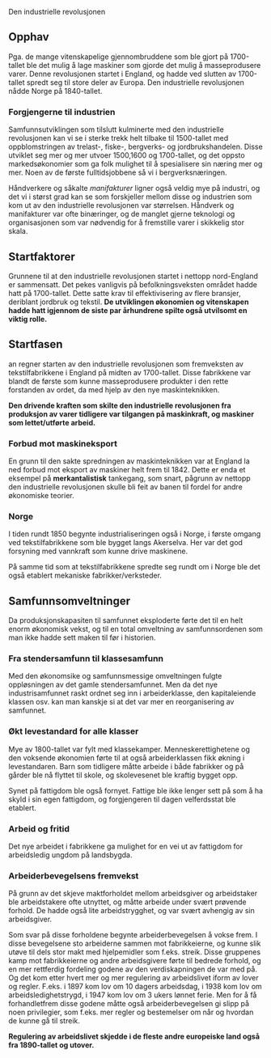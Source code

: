 Den industrielle revolusjonen

## Opphav
Pga. de mange vitenskapelige gjennombruddene som ble gjort på 1700-tallet ble det mulig å lage maskiner som gjorde det mulig å masseprodusere varer. Denne revolusjonen startet i England, og hadde ved slutten av 1700-tallet spredt seg til store deler av Europa. Den industrielle revolusjonen nådde Norge på 1840-tallet.

### Forgjengerne til industrien
Samfunnsutviklingen som tilslutt kulminerte med den industrielle revolusjonen kan vi se i sterke trekk helt tilbake til 1500-tallet med oppblomstringen av trelast-, fiske-, bergverks- og jordbrukshandelen. Disse utviklet seg mer og mer utvoer 1500,1600 og 1700-tallet, og det oppsto markedsøkonomier som ga folk mulighet til å spesialisere sin næring mer og mer. Noen av de første fulltidsjobbene så vi i bergverksnæringen.

Håndverkere og såkalte *manifakturer* ligner også veldig mye på industri, og det vi i størst grad kan se som forskjeller mellom disse og industrien som kom ut av den industrielle revolusjonen var størrelsen. Håndverk og manifakturer var ofte binæringer, og de manglet gjerne teknologi og organisasjonen som var nødvendig for å fremstille varer i skikkelig stor skala.

## Startfaktorer
Grunnene til at den industrielle revolusjonen startet i nettopp nord-England er sammensatt. Det pekes vanligvis på befolkningsveksten området hadde hatt på 1700-tallet. Dette satte krav til effektivisering av flere bransjer, deriblant jordbruk og tekstil. **De utviklingen økonomien og vitenskapen hadde hatt igjennom de siste par århundrene spilte også utvilsomt en viktig rolle.**

## Startfasen
an regner starten av den  industrielle revolusjonen som fremveksten av tekstilfabrikkene i England på midten av 1700-tallet. Disse fabrikkene var blandt de første som kunne masseprodusere produkter i den rette forstanden av ordet, da med hjelp av den nye maskinteknikken.

**Den drivende kraften som skilte den industrielle revolusjonen fra produksjon av varer tidligere var tilgangen på maskinkraft, og maskiner som lettet/utførte arbeid.**

### Forbud mot maskineksport
En grunn til den sakte spredningen av maskinteknikken var at England la ned forbud mot eksport av maskiner helt frem til 1842. Dette er enda et eksempel på **merkantalistisk** tankegang, som snart, pågrunn av nettopp den industrielle revolusjonen skulle bli feit av banen til fordel for andre økonomiske teorier.

### Norge
I tiden rundt 1850 begynte industrialiseringen også i Norge, i første omgang ved tekstilfabrikkene som ble bygget langs Akerselva. Her var det god forsyning med vannkraft som kunne drive maskinene.

På samme tid som at tekstilfabrikkene spredte seg rundt om i Norge ble det også etablert mekaniske fabrikker/verksteder.

## Samfunnsomveltninger
Da produksjonskapasiten til samfunnet eksploderte førte det til en helt enorm økonomisk vekst, og til en total omveltning av samfunnsordenen som man ikke hadde sett maken til før i historien.

### Fra stendersamfunn til klassesamfunn
Med den økonomsike og samfunnsmessige omveltningen fulgte oppløsningen av det gamle stendersamfunnet. Men da det nye industrisamfunnet raskt ordnet seg inn i arbeiderklasse, den kapitaleiende klassen osv. kan man kanskje si at det var mer en reorganisering av samfunnet.

### Økt levestandard for alle klasser
Mye av 1800-tallet var fylt med klassekamper. Menneskerettighetene og den voksende økonomien førte til at også arbeiderklassen fikk økning i levestandaren. Barn som tidligere måtte arbeide i både fabrikker og på gårder ble nå flyttet til skole, og skolevesenet ble kraftig bygget opp.

Synet på fattigdom ble også fornyet. Fattige ble ikke lenger sett på som å ha skyld i sin egen fattigdom, og forgjengeren til dagen velferdsstat ble etablert.

### Arbeid og fritid
Det nye arbeidet i fabrikkene ga mulighet for en vei ut av fattigdom for arbeidsledig ungdom på landsbygda.

### Arbeiderbevegelsens fremvekst
På grunn av det skjeve maktforholdet mellom arbeidsgiver og arbeidstaker ble arbeidstakere ofte utnyttet, og måtte arbeide under svært prøvende forhold. De hadde også lite arbeidstrygghet, og var svært avhengig av sin arbeidsgiver.

Som svar på disse forholdene begynte arbeiderbevegelsen å vokse frem. I disse bevegelsene sto arbeiderne sammen mot fabrikkeierne, og kunne slik utøve til dels stor makt med hjelpemidler som f.eks. streik. Disse gruppenes kamp mot fabrikkeierne og andre arbeidsgivere førte til bedrede forhold, og en mer rettferdig fordeling godene av den verdiskapningen de var med på. Og det kom etter hvert mer og mer regulering av arbeidslivet iform av lover og regler. F.eks. i 1897 kom lov om 10 dagers arbeidsdag, i 1938 kom lov om arbeidsledighetstrygd, i 1947 kom lov om 3 ukers lønnet ferie. Men for å få forhandletfrem disse godene måtte også arbeiderbevegelsen gi slipp på noen privilegier, som f.eks. mer regler og bestemelser om når og hvordan de kunne gå til streik. 

**Regulering av arbeidslivet skjedde i de fleste andre europeiske land også fra 1890-tallet og utover.**